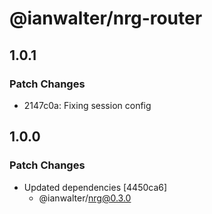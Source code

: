 # @ianwalter/nrg-router

## 1.0.1

### Patch Changes

- 2147c0a: Fixing session config

## 1.0.0

### Patch Changes

- Updated dependencies [4450ca6]
  - @ianwalter/nrg@0.3.0

